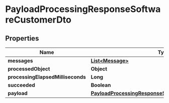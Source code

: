 

# PayloadProcessingResponseSoftwareCustomerDto


## Properties

| Name | Type | Description | Notes |
|------------ | ------------- | ------------- | -------------|
|**messages** | [**List&lt;Message&gt;**](Message.md) |  |  [optional] |
|**processedObject** | **Object** |  |  [optional] |
|**processingElapsedMilliseconds** | **Long** |  |  [optional] |
|**succeeded** | **Boolean** |  |  [optional] |
|**payload** | [**PayloadProcessingResponseSoftwareCustomerDtoPayload**](PayloadProcessingResponseSoftwareCustomerDtoPayload.md) |  |  [optional] |



